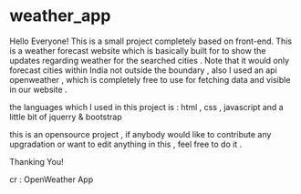 # weather_app

Hello Everyone!
This is a small project completely based on front-end. 
This is a weather forecast website which is basically built for to show the updates regarding weather for the searched cities . 
Note that it would only forecast cities within India not outside the boundary , also I used an api openweather , which is completely free to use for fetching data and
visible in our website . 

the languages which I used in this project is : 
html , css , javascript and a little bit of jquerry & bootstrap 

this is an opensource project , if anybody would like to contribute any upgradation or want to edit anything in this , feel free to do it . 

Thanking You! 

cr : OpenWeather App 
